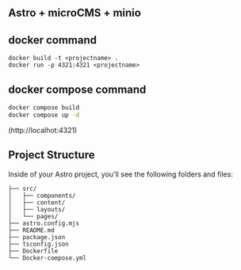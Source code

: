 ## Astro + microCMS + minio

## docker command
```
docker build -t <projectname> .
docker run -p 4321:4321 <projectname>
```
## docker compose command
```sh
docker compose build 
docker compose up -d
```

(http://localhot:4321)



## Project Structure

Inside of your Astro project, you'll see the following folders and files:

```text
├── src/
│   ├── components/
│   ├── content/
│   ├── layouts/
│   └── pages/
├── astro.config.mjs
├── README.md
├── package.json
├── tsconfig.json
├── Dockerfile
└── Docker-compose.yml
```

